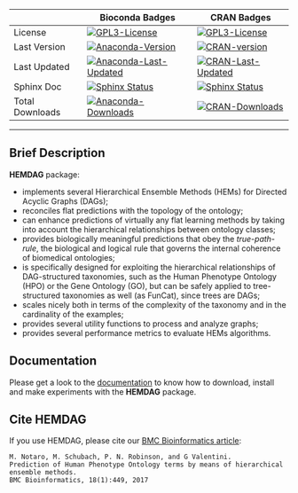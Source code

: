 
|          | Bioconda Badges | CRAN  Badges |
| -------- | --------------- | ------------ | 
| License | [![GPL3-License](https://img.shields.io/cran/l/HEMDAG?label=License&style=flat-square&color=orange)](https://anaconda.org/bioconda/r-hemdag) | [![GPL3-License](https://img.shields.io/cran/l/HEMDAG?label=License&color=orange)](https://anaconda.org/bioconda/r-hemdag) 
| Last Version | [![Anaconda-Version](https://anaconda.org/bioconda/r-hemdag/badges/version.svg)](https://anaconda.org/bioconda/r-hemdag) | [![CRAN-version](http://www.r-pkg.org/badges/version/HEMDAG?color=blue)](https://cran.r-project.org/package=HEMDAG)
| Last Updated | [![Anaconda-Last-Updated](https://anaconda.org/bioconda/r-hemdag/badges/latest_release_relative_date.svg)](https://anaconda.org/bioconda/r-hemdag)| [![CRAN-Last-Updated](https://www.r-pkg.org/badges/ago/HEMDAG?color=blue)](https://cran.r-project.org/package=HEMDAG) 
| Sphinx Doc | [![Sphinx Status](https://readthedocs.org/projects/hemdag/badge/?version=latest)](https://hemdag.readthedocs.io/en/latest/?badge=latest) | [![Sphinx Status](https://readthedocs.org/projects/hemdag/badge/?version=latest)](https://hemdag.readthedocs.io/en/latest/?badge=latest)
| Total Downloads | [![Anaconda-Downloads](https://anaconda.org/bioconda/r-hemdag/badges/downloads.svg)](https://anaconda.org/bioconda/r-hemdag) | [![CRAN-Downloads](http://cranlogs.r-pkg.org/badges/grand-total/HEMDAG?color=green)](https://cranlogs.r-pkg.org/downloads/total/2017-08-11:last-day/HEMDAG) 
<!-- trick: to know daily HEMDAG downloads (and from how many days HEMDAG lives) replace total with daily in the cranlogs link -->

---

## Brief Description
**HEMDAG** package:

- implements several Hierarchical Ensemble Methods (HEMs) for Directed Acyclic Graphs (DAGs);
- reconciles flat predictions with the topology of the ontology;
- can enhance predictions of virtually any flat learning methods by taking into account the hierarchical relationships between ontology classes;
- provides biologically meaningful predictions that obey the _true-path-rule_, the biological and logical rule that governs the internal coherence of biomedical ontologies;
- is specifically designed for exploiting the hierarchical relationships of DAG-structured taxonomies, such as the Human Phenotype Ontology (HPO) or the Gene Ontology (GO), but can be safely applied to tree-structured taxonomies as well (as FunCat), since trees are DAGs;
- scales nicely both in terms of the complexity of the taxonomy and in the cardinality of the examples;
- provides several utility functions to process and analyze graphs;
- provides several performance metrics to evaluate HEMs algorithms.

## Documentation
Please get a look to the [documentation](https://hemdag.readthedocs.io "HEMDAG’s documentation") to know how to download, install and make experiments with the **HEMDAG** package. 

## Cite HEMDAG
If you use HEMDAG, please cite our [BMC Bioinformatics article](https://bmcbioinformatics.biomedcentral.com/articles/10.1186/s12859-017-1854-y):

```
M. Notaro, M. Schubach, P. N. Robinson, and G Valentini. 
Prediction of Human Phenotype Ontology terms by means of hierarchical ensemble methods.
BMC Bioinformatics, 18(1):449, 2017
```

